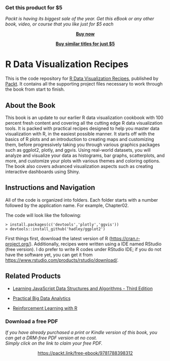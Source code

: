 
### Get this product for $5

<i>Packt is having its biggest sale of the year. Get this eBook or any other book, video, or course that you like just for $5 each</i>


<b><p align='center'>[Buy now](https://packt.link/9781788398312)</p></b>


<b><p align='center'>[Buy similar titles for just $5](https://subscription.packtpub.com/search)</p></b>


# R Data Visualization Recipes
This is the code repository for [R Data Visualization Recipes](https://www.packtpub.com/big-data-and-business-intelligence/r-data-visualization-recipes?utm_source=github&utm_medium=repository&utm_campaign=9781788398312), published by [Packt](https://www.packtpub.com/?utm_source=github). It contains all the supporting project files necessary to work through the book from start to finish.
## About the Book
This book is an update to our earlier R data visualization cookbook with 100 percent fresh content and covering all the cutting edge R data visualization tools. It is packed with practical recipes designed to help you master data visualization with R, in the easiest possible manner. It starts off with the basics of R plots and an introduction to creating maps and customizing them, before progressively taking you through various graphics packages such as ggplot2, plotly, and ggvis. Using real-world datasets, you will analyze and visualize your data as histograms, bar graphs, scatterplots, and more, and customize your plots with various themes and coloring options. The book also covers advanced visualization aspects such as creating interactive dashboards using Shiny.
## Instructions and Navigation
All of the code is organized into folders. Each folder starts with a number followed by the application name. For example, Chapter02.



The code will look like the following:
```
> install.packages(c('devtools','plotly','ggvis'))
> devtools::install_github('hadley/ggplot2')
```

First things first, download the latest version of R (https://cran.r-project.org/).
Additionally, recipes were written using a IDE named RStudio (free version). I do prefer to
write R codes under RStudio IDE; if you do not have the software yet, you can get it from https://www.rstudio.com/products/rstudio/download/.

## Related Products
* [Learning JavaScript Data Structures and Algorithms - Third Edition](https://www.packtpub.com/web-development/learning-javascript-data-structures-and-algorithms-third-edition?utm_source=github&utm_medium=repository&utm_campaign=9781788623872)

* [Practical Big Data Analytics](https://www.packtpub.com/big-data-and-business-intelligence/practical-big-data-analytics?utm_source=github&utm_medium=repository&utm_campaign=9781783554393)

* [Reinforcement Learning with R](https://www.packtpub.com/big-data-and-business-intelligence/reinforcement-learning-r?utm_source=github&utm_medium=repository&utm_campaign=9781788622943)
### Download a free PDF

 <i>If you have already purchased a print or Kindle version of this book, you can get a DRM-free PDF version at no cost.<br>Simply click on the link to claim your free PDF.</i>
<p align="center"> <a href="https://packt.link/free-ebook/9781788398312">https://packt.link/free-ebook/9781788398312 </a> </p>
